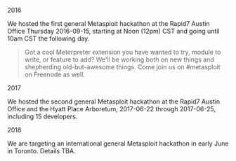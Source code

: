 2016

We hosted the first general Metasploit hackathon at the Rapid7 Austin Office Thursday 2016-09-15, starting at Noon (12pm) CST and going until 10am CST the following day.

 > Got a cool Meterpreter extension you have wanted to try, module to write, or feature to add? We'll be working both on new things and shepherding old-but-awesome things. Come join us on #metasploit on Freenode as well.

2017

We hosted the second general Metasploit hackathon at the Rapid7 Austin Office and the Hyatt Place Arboretum, 2017-06-22 through 2017-06-25, including 15 developers.

[](https://blog.rapid7.com/content/images/2017/12/IMG_1225.JPG)

2018

We are targeting an international general Metasploit hackathon in early June in Toronto. Details TBA.

